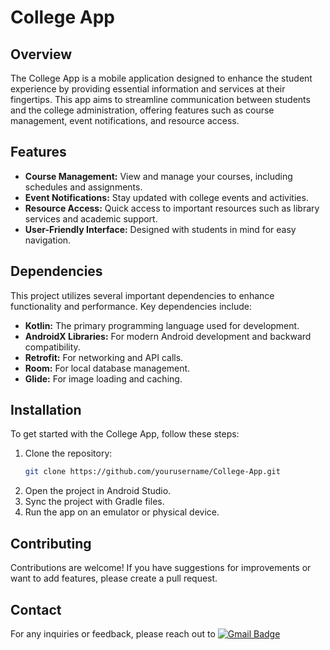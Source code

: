 # College App

## Overview
The College App is a mobile application designed to enhance the student experience by providing essential information and services at their fingertips. This app aims to streamline communication between students and the college administration, offering features such as course management, event notifications, and resource access.

## Features
- **Course Management:** View and manage your courses, including schedules and assignments.
- **Event Notifications:** Stay updated with college events and activities.
- **Resource Access:** Quick access to important resources such as library services and academic support.
- **User-Friendly Interface:** Designed with students in mind for easy navigation.

## Dependencies
This project utilizes several important dependencies to enhance functionality and performance. Key dependencies include:

- **Kotlin:** The primary programming language used for development.
- **AndroidX Libraries:** For modern Android development and backward compatibility.
- **Retrofit:** For networking and API calls.
- **Room:** For local database management.
- **Glide:** For image loading and caching.

## Installation
To get started with the College App, follow these steps:

1. Clone the repository:
   ```bash
   git clone https://github.com/yourusername/College-App.git
   ```
2. Open the project in Android Studio.
3. Sync the project with Gradle files.
4. Run the app on an emulator or physical device.

## Contributing
Contributions are welcome! If you have suggestions for improvements or want to add features, please create a pull request.

## Contact
For any inquiries or feedback, please reach out to [![Gmail Badge](https://img.shields.io/badge/singhbohdivydishu@gmail.com-30302f?style=flat&logo=Gmail&logoColor=red)](mailto:singhbohdivydishu@gmail.com)
